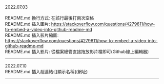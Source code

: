 2022.07.03  
<br/>
README.md 換行方式: 在該行最後打兩次空格  
README.md 插入圖片: https://stackoverflow.com/questions/4279611/how-to-embed-a-video-into-github-readme-md  
README.md 插入影片縮圖: https://stackoverflow.com/questions/4279611/how-to-embed-a-video-into-github-readme-md  
README.md 插入影片: 從檔案總管直接拖放影片檔即可(Github線上編輯器)  
<hr/>
2022.07.10  
<br/>
README.md 插入超連結:[[顯示名稱](網址)
<hr/>
